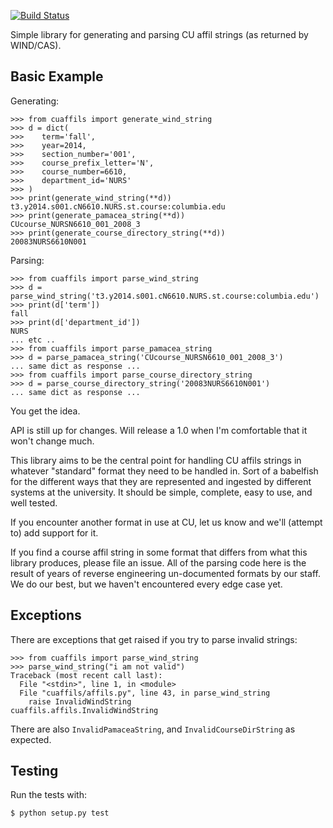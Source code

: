 [![Build Status](https://travis-ci.org/ccnmtl/cuaffils.svg?branch=master)](https://travis-ci.org/ccnmtl/cuaffils)

Simple library for generating and parsing CU affil
strings (as returned by WIND/CAS).

## Basic Example

Generating:

    >>> from cuaffils import generate_wind_string
    >>> d = dict(
    >>>    term='fall',
    >>>    year=2014,
    >>>    section_number='001',
    >>>    course_prefix_letter='N',
    >>>    course_number=6610,
    >>>    department_id='NURS'
    >>> )
    >>> print(generate_wind_string(**d))
    t3.y2014.s001.cN6610.NURS.st.course:columbia.edu
    >>> print(generate_pamacea_string(**d))
    CUcourse_NURSN6610_001_2008_3
    >>> print(generate_course_directory_string(**d))
    20083NURS6610N001

Parsing:

    >>> from cuaffils import parse_wind_string
    >>> d = parse_wind_string('t3.y2014.s001.cN6610.NURS.st.course:columbia.edu')
    >>> print(d['term'])
    fall
    >>> print(d['department_id'])
    NURS
    ... etc ..
    >>> from cuaffils import parse_pamacea_string
    >>> d = parse_pamacea_string('CUcourse_NURSN6610_001_2008_3')
    ... same dict as response ...
    >>> from cuaffils import parse_course_directory_string
    >>> d = parse_course_directory_string('20083NURS6610N001')
    ... same dict as response ...

You get the idea.

API is still up for changes. Will release a 1.0 when I'm comfortable
that it won't change much.

This library aims to be the central point for handling CU affils
strings in whatever "standard" format they need to be handled in. Sort
of a babelfish for the different ways that they are represented
and ingested by different systems at the university. It should be
simple, complete, easy to use, and well tested.

If you encounter another format in use at CU, let us know and
we'll (attempt to) add support for it.

If you find a course affil string in some format that differs from
what this library produces, please file an issue. All of the parsing
code here is the result of years of reverse engineering un-documented
formats by our staff. We do our best, but we haven't encountered every
edge case yet.

## Exceptions

There are exceptions that get raised if you try to parse invalid
strings:

    >>> from cuaffils import parse_wind_string
    >>> parse_wind_string("i am not valid")
    Traceback (most recent call last):
      File "<stdin>", line 1, in <module>
      File "cuaffils/affils.py", line 43, in parse_wind_string
        raise InvalidWindString
    cuaffils.affils.InvalidWindString

There are also `InvalidPamaceaString`, and `InvalidCourseDirString`
as expected.

## Testing

Run the tests with:

    $ python setup.py test
